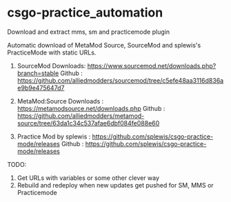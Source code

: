 # csgo-practice_automation
Download and extract mms, sm and practicemode plugin

Automatic download of MetaMod Source, SourceMod and splewis's PracticeMode with static URLs.


1. SourceMod Downloads: https://www.sourcemod.net/downloads.php?branch=stable
    Github : https://github.com/alliedmodders/sourcemod/tree/c5efe48aa3116d836ae9b9e475647d7

2. MetaMod:Source Downloads : https://metamodsource.net/downloads.php
    Github : https://github.com/alliedmodders/metamod-source/tree/63da1c34c537afae6dbf084fe088e60
    
3. Practice Mod by splewis : https://github.com/splewis/csgo-practice-mode/releases
    Github : https://github.com/splewis/csgo-practice-mode/releases

TODO:
1. Get URLs with variables or some other clever way
2. Rebuild and redeploy when new updates get pushed for SM, MMS or Practicemode
